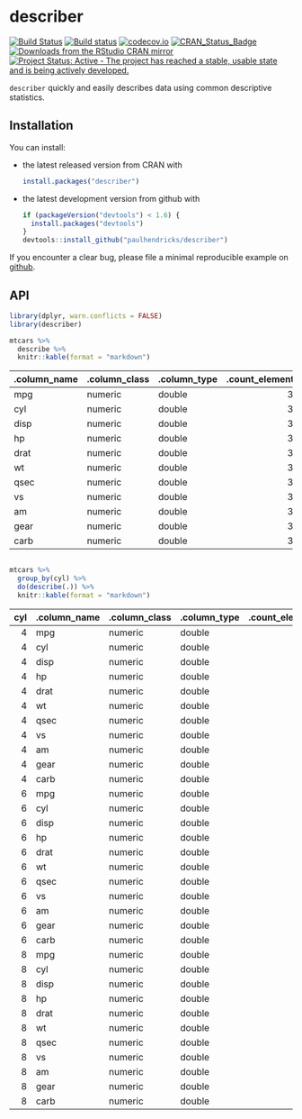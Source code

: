 <!-- README.md is generated from README.Rmd. Please edit that file -->
describer
=========

[![Build Status](https://travis-ci.org/paulhendricks/describer.png?branch=master)](https://travis-ci.org/paulhendricks/describer) [![Build status](https://ci.appveyor.com/api/projects/status/jyh7mh23q1htalww/branch/master?svg=true)](https://ci.appveyor.com/project/paulhendricks/describer/branch/master) [![codecov.io](http://codecov.io/github/paulhendricks/describer/coverage.svg?branch=master)](http://codecov.io/github/paulhendricks/describer?branch=master) [![CRAN\_Status\_Badge](http://www.r-pkg.org/badges/version/describer)](http://cran.r-project.org/package=describer) [![Downloads from the RStudio CRAN mirror](http://cranlogs.r-pkg.org/badges/describer)](http://cran.rstudio.com/package=describer) [![Project Status: Active - The project has reached a stable, usable state and is being actively developed.](http://www.repostatus.org/badges/0.1.0/active.svg)](http://www.repostatus.org/#active)

`describer` quickly and easily describes data using common descriptive statistics.

Installation
------------

You can install:

-   the latest released version from CRAN with

    ``` r
    install.packages("describer")
    ```

-   the latest development version from github with

    ``` r
    if (packageVersion("devtools") < 1.6) {
      install.packages("devtools")
    }
    devtools::install_github("paulhendricks/describer")
    ```

If you encounter a clear bug, please file a minimal reproducible example on [github](https://github.com/paulhendricks/describer/issues).

API
---

``` r
library(dplyr, warn.conflicts = FALSE)
library(describer)

mtcars %>% 
  describe %>% 
  knitr::kable(format = "markdown")
```

| .column\_name | .column\_class | .column\_type |  .count\_elements|  .count\_uniques|  .count\_NULLs|  .count\_NAs|  .count\_zeroes|  .q0\_value|  .q25\_value|  .q50\_value|  .q75\_value|  .q100\_value|  .mean\_value|   .sd\_value|
|:--------------|:---------------|:--------------|-----------------:|----------------:|--------------:|------------:|---------------:|-----------:|------------:|------------:|------------:|-------------:|-------------:|------------:|
| mpg           | numeric        | double        |                32|               25|              0|            0|               0|      10.400|     15.42500|       19.200|        22.80|        33.900|     20.090625|    6.0269481|
| cyl           | numeric        | double        |                32|                3|              0|            0|               0|       4.000|      4.00000|        6.000|         8.00|         8.000|      6.187500|    1.7859216|
| disp          | numeric        | double        |                32|               27|              0|            0|               0|      71.100|    120.82500|      196.300|       326.00|       472.000|    230.721875|  123.9386938|
| hp            | numeric        | double        |                32|               22|              0|            0|               0|      52.000|     96.50000|      123.000|       180.00|       335.000|    146.687500|   68.5628685|
| drat          | numeric        | double        |                32|               22|              0|            0|               0|       2.760|      3.08000|        3.695|         3.92|         4.930|      3.596563|    0.5346787|
| wt            | numeric        | double        |                32|               29|              0|            0|               0|       1.513|      2.58125|        3.325|         3.61|         5.424|      3.217250|    0.9784574|
| qsec          | numeric        | double        |                32|               30|              0|            0|               0|      14.500|     16.89250|       17.710|        18.90|        22.900|     17.848750|    1.7869432|
| vs            | numeric        | double        |                32|                2|              0|            0|              18|       0.000|      0.00000|        0.000|         1.00|         1.000|      0.437500|    0.5040161|
| am            | numeric        | double        |                32|                2|              0|            0|              19|       0.000|      0.00000|        0.000|         1.00|         1.000|      0.406250|    0.4989909|
| gear          | numeric        | double        |                32|                3|              0|            0|               0|       3.000|      3.00000|        4.000|         4.00|         5.000|      3.687500|    0.7378041|
| carb          | numeric        | double        |                32|                6|              0|            0|               0|       1.000|      2.00000|        2.000|         4.00|         8.000|      2.812500|    1.6152000|

``` r

mtcars %>% 
  group_by(cyl) %>% 
  do(describe(.)) %>% 
  knitr::kable(format = "markdown")
```

|  cyl| .column\_name | .column\_class | .column\_type |  .count\_elements|  .count\_uniques|  .count\_NULLs|  .count\_NAs|  .count\_zeroes|  .q0\_value|  .q25\_value|  .q50\_value|  .q75\_value|  .q100\_value|  .mean\_value|  .sd\_value|
|----:|:--------------|:---------------|:--------------|-----------------:|----------------:|--------------:|------------:|---------------:|-----------:|------------:|------------:|------------:|-------------:|-------------:|-----------:|
|    4| mpg           | numeric        | double        |                11|                9|              0|            0|               0|      21.400|      22.8000|       26.000|     30.40000|        33.900|    26.6636364|   4.5098277|
|    4| cyl           | numeric        | double        |                11|                1|              0|            0|               0|       4.000|       4.0000|        4.000|      4.00000|         4.000|     4.0000000|   0.0000000|
|    4| disp          | numeric        | double        |                11|               11|              0|            0|               0|      71.100|      78.8500|      108.000|    120.65000|       146.700|   105.1363636|  26.8715937|
|    4| hp            | numeric        | double        |                11|               10|              0|            0|               0|      52.000|      65.5000|       91.000|     96.00000|       113.000|    82.6363636|  20.9345300|
|    4| drat          | numeric        | double        |                11|               10|              0|            0|               0|       3.690|       3.8100|        4.080|      4.16500|         4.930|     4.0709091|   0.3654711|
|    4| wt            | numeric        | double        |                11|               11|              0|            0|               0|       1.513|       1.8850|        2.200|      2.62250|         3.190|     2.2857273|   0.5695637|
|    4| qsec          | numeric        | double        |                11|               11|              0|            0|               0|      16.700|      18.5600|       18.900|     19.95000|        22.900|    19.1372727|   1.6824452|
|    4| vs            | numeric        | double        |                11|                2|              0|            0|               1|       0.000|       1.0000|        1.000|      1.00000|         1.000|     0.9090909|   0.3015113|
|    4| am            | numeric        | double        |                11|                2|              0|            0|               3|       0.000|       0.5000|        1.000|      1.00000|         1.000|     0.7272727|   0.4670994|
|    4| gear          | numeric        | double        |                11|                3|              0|            0|               0|       3.000|       4.0000|        4.000|      4.00000|         5.000|     4.0909091|   0.5393599|
|    4| carb          | numeric        | double        |                11|                2|              0|            0|               0|       1.000|       1.0000|        2.000|      2.00000|         2.000|     1.5454545|   0.5222330|
|    6| mpg           | numeric        | double        |                 7|                6|              0|            0|               0|      17.800|      18.6500|       19.700|     21.00000|        21.400|    19.7428571|   1.4535670|
|    6| cyl           | numeric        | double        |                 7|                1|              0|            0|               0|       6.000|       6.0000|        6.000|      6.00000|         6.000|     6.0000000|   0.0000000|
|    6| disp          | numeric        | double        |                 7|                5|              0|            0|               0|     145.000|     160.0000|      167.600|    196.30000|       258.000|   183.3142857|  41.5624602|
|    6| hp            | numeric        | double        |                 7|                4|              0|            0|               0|     105.000|     110.0000|      110.000|    123.00000|       175.000|   122.2857143|  24.2604911|
|    6| drat          | numeric        | double        |                 7|                5|              0|            0|               0|       2.760|       3.3500|        3.900|      3.91000|         3.920|     3.5857143|   0.4760552|
|    6| wt            | numeric        | double        |                 7|                6|              0|            0|               0|       2.620|       2.8225|        3.215|      3.44000|         3.460|     3.1171429|   0.3563455|
|    6| qsec          | numeric        | double        |                 7|                7|              0|            0|               0|      15.500|      16.7400|       18.300|     19.17000|        20.220|    17.9771429|   1.7068657|
|    6| vs            | numeric        | double        |                 7|                2|              0|            0|               3|       0.000|       0.0000|        1.000|      1.00000|         1.000|     0.5714286|   0.5345225|
|    6| am            | numeric        | double        |                 7|                2|              0|            0|               4|       0.000|       0.0000|        0.000|      1.00000|         1.000|     0.4285714|   0.5345225|
|    6| gear          | numeric        | double        |                 7|                3|              0|            0|               0|       3.000|       3.5000|        4.000|      4.00000|         5.000|     3.8571429|   0.6900656|
|    6| carb          | numeric        | double        |                 7|                3|              0|            0|               0|       1.000|       2.5000|        4.000|      4.00000|         6.000|     3.4285714|   1.8126539|
|    8| mpg           | numeric        | double        |                14|               12|              0|            0|               0|      10.400|      14.4000|       15.200|     16.25000|        19.200|    15.1000000|   2.5600481|
|    8| cyl           | numeric        | double        |                14|                1|              0|            0|               0|       8.000|       8.0000|        8.000|      8.00000|         8.000|     8.0000000|   0.0000000|
|    8| disp          | numeric        | double        |                14|               11|              0|            0|               0|     275.800|     301.7500|      350.500|    390.00000|       472.000|   353.1000000|  67.7713236|
|    8| hp            | numeric        | double        |                14|                9|              0|            0|               0|     150.000|     176.2500|      192.500|    241.25000|       335.000|   209.2142857|  50.9768855|
|    8| drat          | numeric        | double        |                14|               11|              0|            0|               0|       2.760|       3.0700|        3.115|      3.22500|         4.220|     3.2292857|   0.3723618|
|    8| wt            | numeric        | double        |                14|               13|              0|            0|               0|       3.170|       3.5325|        3.755|      4.01375|         5.424|     3.9992143|   0.7594047|
|    8| qsec          | numeric        | double        |                14|               14|              0|            0|               0|      14.500|      16.0975|       17.175|     17.55500|        18.000|    16.7721429|   1.1960138|
|    8| vs            | numeric        | double        |                14|                1|              0|            0|              14|       0.000|       0.0000|        0.000|      0.00000|         0.000|     0.0000000|   0.0000000|
|    8| am            | numeric        | double        |                14|                2|              0|            0|              12|       0.000|       0.0000|        0.000|      0.00000|         1.000|     0.1428571|   0.3631365|
|    8| gear          | numeric        | double        |                14|                2|              0|            0|               0|       3.000|       3.0000|        3.000|      3.00000|         5.000|     3.2857143|   0.7262730|
|    8| carb          | numeric        | double        |                14|                4|              0|            0|               0|       2.000|       2.2500|        3.500|      4.00000|         8.000|     3.5000000|   1.5566236|
